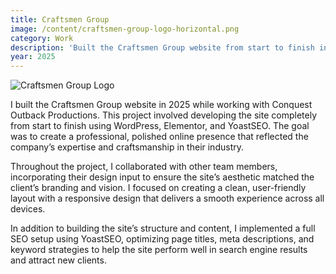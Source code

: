 ```yaml
---
title: Craftsmen Group
image: /content/craftsmen-group-logo-horizontal.png
category: Work
description: 'Built the Craftsmen Group website from start to finish in 2025 using WordPress, Elementor, and YoastSEO, with design collaboration while working for Conquest Outback Productions.'
year: 2025
---
```


![Craftsmen Group Logo](/content/craftsmen-group-logo-horizontal.png)

I built the Craftsmen Group website in 2025 while working with Conquest Outback Productions. This project involved developing the site completely from start to finish using WordPress, Elementor, and YoastSEO. The goal was to create a professional, polished online presence that reflected the company’s expertise and craftsmanship in their industry.

Throughout the project, I collaborated with other team members, incorporating their design input to ensure the site’s aesthetic matched the client’s branding and vision. I focused on creating a clean, user-friendly layout with a responsive design that delivers a smooth experience across all devices.

In addition to building the site’s structure and content, I implemented a full SEO setup using YoastSEO, optimizing page titles, meta descriptions, and keyword strategies to help the site perform well in search engine results and attract new clients.